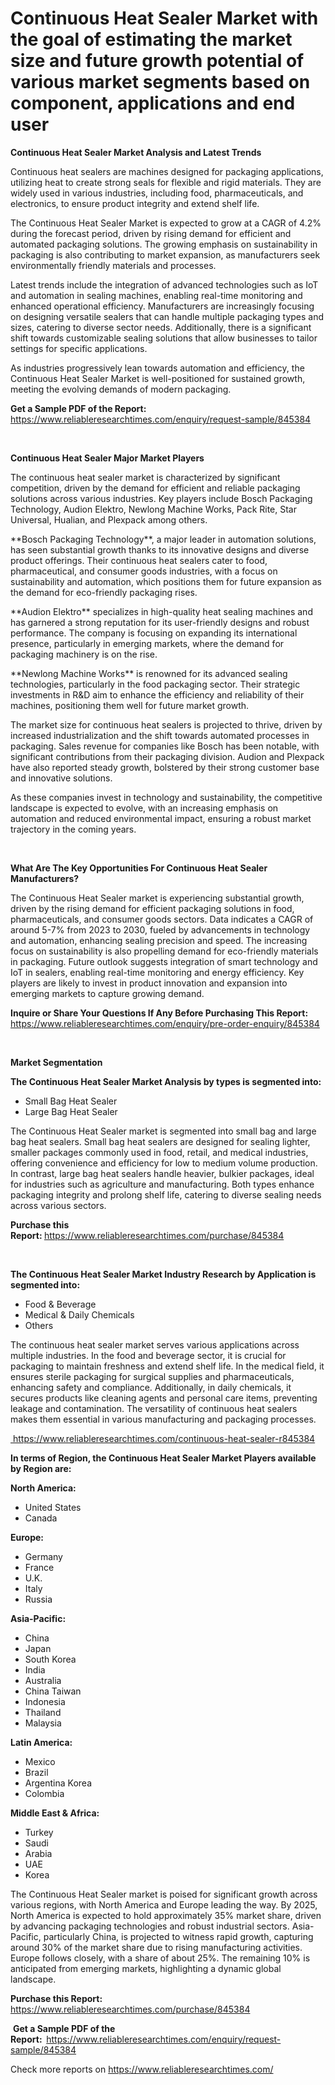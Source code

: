 <p><h1>Continuous Heat Sealer Market with the goal of estimating the market size and future growth potential of various market segments based on component, applications and end user</h1></p><p><strong>Continuous Heat Sealer Market Analysis and Latest Trends</strong></p>
<p><p>Continuous heat sealers are machines designed for packaging applications, utilizing heat to create strong seals for flexible and rigid materials. They are widely used in various industries, including food, pharmaceuticals, and electronics, to ensure product integrity and extend shelf life. </p><p>The Continuous Heat Sealer Market is expected to grow at a CAGR of 4.2% during the forecast period, driven by rising demand for efficient and automated packaging solutions. The growing emphasis on sustainability in packaging is also contributing to market expansion, as manufacturers seek environmentally friendly materials and processes. </p><p>Latest trends include the integration of advanced technologies such as IoT and automation in sealing machines, enabling real-time monitoring and enhanced operational efficiency. Manufacturers are increasingly focusing on designing versatile sealers that can handle multiple packaging types and sizes, catering to diverse sector needs. Additionally, there is a significant shift towards customizable sealing solutions that allow businesses to tailor settings for specific applications. </p><p>As industries progressively lean towards automation and efficiency, the Continuous Heat Sealer Market is well-positioned for sustained growth, meeting the evolving demands of modern packaging.</p></p>
<p><strong>Get a Sample PDF of the Report:&nbsp;</strong> <a href="https://www.reliableresearchtimes.com/enquiry/request-sample/845384?utm_campaign=2455&utm_medium=2&utm_source=Github&utm_content=ia&utm_term=17022025&utm_id=continuous-heat-sealer">https://www.reliableresearchtimes.com/enquiry/request-sample/845384</a></p>
<p>&nbsp;</p>
<p><strong>Continuous Heat Sealer Major Market Players</strong></p>
<p><p>The continuous heat sealer market is characterized by significant competition, driven by the demand for efficient and reliable packaging solutions across various industries. Key players include Bosch Packaging Technology, Audion Elektro, Newlong Machine Works, Pack Rite, Star Universal, Hualian, and Plexpack among others.</p><p>**Bosch Packaging Technology**, a major leader in automation solutions, has seen substantial growth thanks to its innovative designs and diverse product offerings. Their continuous heat sealers cater to food, pharmaceutical, and consumer goods industries, with a focus on sustainability and automation, which positions them for future expansion as the demand for eco-friendly packaging rises.</p><p>**Audion Elektro** specializes in high-quality heat sealing machines and has garnered a strong reputation for its user-friendly designs and robust performance. The company is focusing on expanding its international presence, particularly in emerging markets, where the demand for packaging machinery is on the rise.</p><p>**Newlong Machine Works** is renowned for its advanced sealing technologies, particularly in the food packaging sector. Their strategic investments in R&D aim to enhance the efficiency and reliability of their machines, positioning them well for future market growth.</p><p>The market size for continuous heat sealers is projected to thrive, driven by increased industrialization and the shift towards automated processes in packaging. Sales revenue for companies like Bosch has been notable, with significant contributions from their packaging division. Audion and Plexpack have also reported steady growth, bolstered by their strong customer base and innovative solutions.</p><p>As these companies invest in technology and sustainability, the competitive landscape is expected to evolve, with an increasing emphasis on automation and reduced environmental impact, ensuring a robust market trajectory in the coming years.</p></p>
<p>&nbsp;</p>
<p><strong>What Are The Key Opportunities For Continuous Heat Sealer Manufacturers?</strong></p>
<p><p>The Continuous Heat Sealer market is experiencing substantial growth, driven by the rising demand for efficient packaging solutions in food, pharmaceuticals, and consumer goods sectors. Data indicates a CAGR of around 5-7% from 2023 to 2030, fueled by advancements in technology and automation, enhancing sealing precision and speed. The increasing focus on sustainability is also propelling demand for eco-friendly materials in packaging. Future outlook suggests integration of smart technology and IoT in sealers, enabling real-time monitoring and energy efficiency. Key players are likely to invest in product innovation and expansion into emerging markets to capture growing demand.</p></p>
<p><strong>Inquire or Share Your Questions If Any Before Purchasing This Report:</strong> <a href="https://www.reliableresearchtimes.com/enquiry/pre-order-enquiry/845384?utm_campaign=2455&utm_medium=2&utm_source=Github&utm_content=ia&utm_term=17022025&utm_id=continuous-heat-sealer">https://www.reliableresearchtimes.com/enquiry/pre-order-enquiry/845384</a></p>
<p>&nbsp;</p>
<p><strong>Market Segmentation</strong></p>
<p><strong>The Continuous Heat Sealer Market Analysis by types is segmented into:</strong></p>
<p><ul><li>Small Bag Heat Sealer</li><li>Large Bag Heat Sealer</li></ul></p>
<p><p>The Continuous Heat Sealer market is segmented into small bag and large bag heat sealers. Small bag heat sealers are designed for sealing lighter, smaller packages commonly used in food, retail, and medical industries, offering convenience and efficiency for low to medium volume production. In contrast, large bag heat sealers handle heavier, bulkier packages, ideal for industries such as agriculture and manufacturing. Both types enhance packaging integrity and prolong shelf life, catering to diverse sealing needs across various sectors.</p></p>
<p><strong>Purchase this Report:&nbsp;</strong><a href="https://www.reliableresearchtimes.com/purchase/845384?utm_campaign=2455&utm_medium=2&utm_source=Github&utm_content=ia&utm_term=17022025&utm_id=continuous-heat-sealer">https://www.reliableresearchtimes.com/purchase/845384</a></p>
<p>&nbsp;</p>
<p><strong>The Continuous Heat Sealer Market Industry Research by Application is segmented into:</strong></p>
<p><ul><li>Food & Beverage</li><li>Medical & Daily Chemicals</li><li>Others</li></ul></p>
<p><p>The continuous heat sealer market serves various applications across multiple industries. In the food and beverage sector, it is crucial for packaging to maintain freshness and extend shelf life. In the medical field, it ensures sterile packaging for surgical supplies and pharmaceuticals, enhancing safety and compliance. Additionally, in daily chemicals, it secures products like cleaning agents and personal care items, preventing leakage and contamination. The versatility of continuous heat sealers makes them essential in various manufacturing and packaging processes.</p></p>
<p><a href="https://www.reliableresearchtimes.com/continuous-heat-sealer-r845384?utm_campaign=2455&utm_medium=2&utm_source=Github&utm_content=ia&utm_term=17022025&utm_id=continuous-heat-sealer">&nbsp;https://www.reliableresearchtimes.com/continuous-heat-sealer-r845384</a></p>
<p><strong>In terms of Region, the Continuous Heat Sealer Market Players available by Region are:</strong></p>
<p>
    <p> <strong> North America: </strong>
        <ul>
            <li>United States</li>
            <li>Canada</li>
        </ul>
        </p> 
    <p> <strong> Europe: </strong>
        <ul>
            <li>Germany</li>
            <li>France</li>
            <li>U.K.</li>
            <li>Italy</li>
            <li>Russia</li>
        </ul>
        </p> 
    <p> <strong> Asia-Pacific: </strong>
        <ul>
            <li>China</li>
            <li>Japan</li>
            <li>South Korea</li>
            <li>India</li>
            <li>Australia</li>
            <li>China Taiwan</li>
            <li>Indonesia</li>
            <li>Thailand</li>
            <li>Malaysia</li>
        </ul>
        </p> 
    <p> <strong> Latin America: </strong>
        <ul>
            <li>Mexico</li>
            <li>Brazil</li>
            <li>Argentina Korea</li>
            <li>Colombia</li>
        </ul>
        </p> 
    <p> <strong> Middle East & Africa: </strong>
        <ul>
            <li>Turkey</li>
            <li>Saudi</li>
            <li>Arabia</li>
            <li>UAE</li>
            <li>Korea</li>
        </ul>
    </p>
    </p>
<p><p>The Continuous Heat Sealer market is poised for significant growth across various regions, with North America and Europe leading the way. By 2025, North America is expected to hold approximately 35% market share, driven by advancing packaging technologies and robust industrial sectors. Asia-Pacific, particularly China, is projected to witness rapid growth, capturing around 30% of the market share due to rising manufacturing activities. Europe follows closely, with a share of about 25%. The remaining 10% is anticipated from emerging markets, highlighting a dynamic global landscape.</p></p>
<p><strong>Purchase this Report: </strong><a href="https://www.reliableresearchtimes.com/purchase/845384?utm_campaign=2455&utm_medium=2&utm_source=Github&utm_content=ia&utm_term=17022025&utm_id=continuous-heat-sealer">https://www.reliableresearchtimes.com/purchase/845384</a></p>
<p>&nbsp;<strong>Get a Sample PDF of the Report:&nbsp;&nbsp;</strong><a href="https://www.reliableresearchtimes.com/enquiry/request-sample/845384?utm_campaign=2455&utm_medium=2&utm_source=Github&utm_content=ia&utm_term=17022025&utm_id=continuous-heat-sealer">https://www.reliableresearchtimes.com/enquiry/request-sample/845384</a></p>
<p><strong></strong></p>
<p>Check more reports on <a href="https://www.reliableresearchtimes.com/?utm_campaign=2455&utm_medium=2&utm_source=Github&utm_content=ia&utm_term=17022025&utm_id=continuous-heat-sealer">https://www.reliableresearchtimes.com/</a></p>